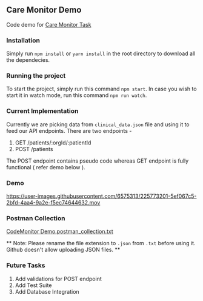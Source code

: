## Care Monitor Demo

Code demo for [Care Monitor Task](https://caremonitor.clickup.com/docs/6920800/p/h/6k6k0-4232/7c4ba0ef6019ab8)

### Installation

Simply run `npm install` or `yarn install` in the root directory to download all the dependecies.

### Running the project

To start the project, simply run this command `npm start`.
In case you wish to start it in watch mode, run this command `npm run watch`.

### Current Implementation

Currently we are picking data from `clinical_data.json` file and using it to feed our API endpoints.
There are two endpoints -

1. GET /patients/:orgId/:patientId
2. POST /patients

The POST endpoint contains pseudo code whereas GET endpoint is fully functional ( refer demo below ).

### Demo
https://user-images.githubusercontent.com/6575313/225773201-5ef067c5-2bfd-4aa4-9a2e-f5ec74644632.mov

### Postman Collection
[CodeMonitor Demo.postman_collection.txt](https://github.com/AssaultKoder95/caremonitor-demo/files/10996533/CodeMonitor.Demo.postman_collection.txt)

** Note: Please rename the file extension to `.json` from `.txt` before using it. Github doesn't allow uploading JSON files. **

### Future Tasks

1. Add validations for POST endpoint
2. Add Test Suite
3. Add Database Integration
